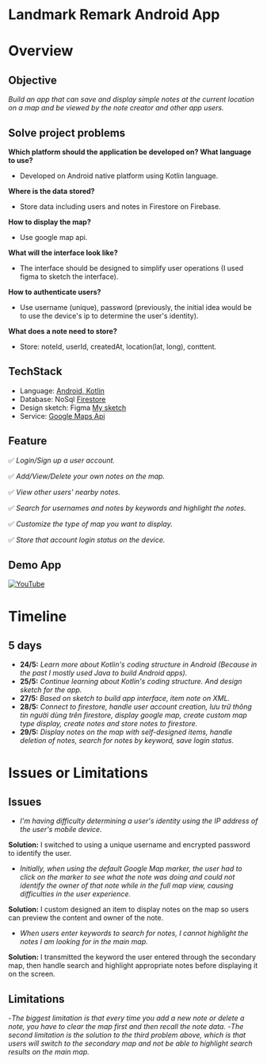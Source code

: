 # Landmark Remark Android App
# Overview
## Objective
_Build an app that can save and display simple notes at the current location on a map and be viewed by the note creator and other app users._
## Solve project problems
**Which platform should the application be developed on? What language to use?**
- Developed on Android native platform using Kotlin language.

**Where is the data stored?**
- Store data including users and notes in Firestore on Firebase.

**How to display the map?**
- Use google map api.

**What will the interface look like?**
- The interface should be designed to simplify user operations (I used figma to sketch the interface).

**How to authenticate users?**
- Use username (unique), password (previously, the initial idea would be to use the device's ip to determine the user's identity).

**What does a note need to store?**
- Store: noteId, userId, createdAt, location(lat, long), conttent.

## TechStack
- Language: [Android, Kotlin](https://developer.android.com/kotlin)
- Database: NoSql [Firestore](https://firebase.google.com)
- Design sketch: Figma [My sketch](https://www.figma.com/design/oJ0xNjb4aFhVyy66gwuhMU/Untitled?node-id=0-1&t=pcN12rJmmWZtwYVR-1)
- Service: [Google Maps Api](https://mapsplatform.google.com/)

## Feature
✅ _Login/Sign up a user account._

✅ _Add/View/Delete your own notes on the map._

✅ _View other users' nearby notes._

✅ _Search for usernames and notes by keywords and highlight the notes._

✅ _Customize the type of map you want to display._

✅ _Store that account login status on the device._

## Demo App
[![YouTube](https://img.icons8.com/color/48/000000/youtube-play.png)](https://youtu.be/MHeMTvu0uVY)

# Timeline
## 5 days
- **24/5:** _Learn more about Kotlin's coding structure in Android (Because in the past I mostly used Java to build Android apps)._
- **25/5:** _Continue learning about Kotlin's coding structure. And design sketch for the app._
- **27/5:** _Based on sketch to build app interface, item note on XML._
- **28/5:** _Connect to firestore, handle user account creation, lưu trữ thông tin người dùng trên firestore, display google map, create custom map type display, create notes and store notes to firestore._
- **29/5:** _Display notes on the map with self-designed items, handle deletion of notes, search for notes by keyword, save login status._

# Issues or Limitations
## Issues
- _I'm having difficulty determining a user's identity using the IP address of the user's mobile device._

**Solution:** I switched to using a unique username and encrypted password to identify the user.

- _Initially, when using the default Google Map marker, the user had to click on the marker to see what the note was doing and could not identify the owner of that note while in the full map view, causing difficulties in the user experience._

**Solution:** I custom designed an item to display notes on the map so users can preview the content and owner of the note.

- _When users enter keywords to search for notes, I cannot highlight the notes I am looking for in the main map._

**Solution:** I transmitted the keyword the user entered through the secondary map, then handle search and highlight appropriate notes before displaying it on the screen.
## Limitations
-_The biggest limitation is that every time you add a new note or delete a note, you have to clear the map first and then recall the note data._
-_The second limitation is the solution to the third problem above, which is that users will switch to the secondary map and not be able to highlight search results on the main map._


